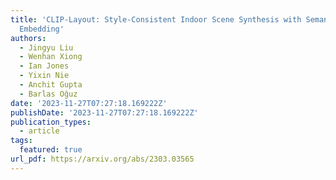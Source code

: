 ```yaml
---
title: 'CLIP-Layout: Style-Consistent Indoor Scene Synthesis with Semantic Furniture
  Embedding'
authors:
  - Jingyu Liu
  - Wenhan Xiong
  - Ian Jones
  - Yixin Nie
  - Anchit Gupta
  - Barlas Oğuz
date: '2023-11-27T07:27:18.169222Z'
publishDate: '2023-11-27T07:27:18.169222Z'
publication_types:
  - article
tags:
  featured: true
url_pdf: https://arxiv.org/abs/2303.03565
---
```

